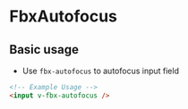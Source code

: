 # FbxAutofocus

## Basic usage

- Use `fbx-autofocus` to autofocus input field

```html
<!-- Example Usage -->
<input v-fbx-autofocus />
```
